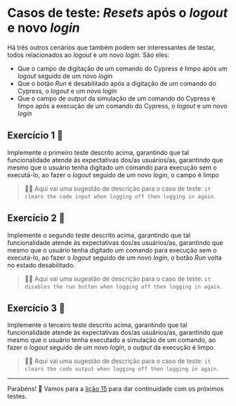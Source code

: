 # Casos de teste: _Resets_ após o _logout_ e novo _login_

Há três outros cenários que também podem ser interessantes de testar, todos relacionados ao _logout_ e um novo _login_. São eles:

- Que o campo de digitação de um comando do Cypress é limpo após um _logout_  seguido de um novo _login_
- Que o botão _Run_ é desabilitado após a digitação de um comando do Cypress, o _logout_ e um novo _login_
- Que o campo de _output_ da simulação de um comando do Cypress é limpo após a execução de um comando do Cypress, o _logout_ e um novo _login_

## Exercício 1 🎯

Implemente o primeiro teste descrito acima, garantindo que tal funcionalidade atende às expectativas dos/as usuários/as, garantindo que mesmo que o usuário tenha digitado um comando para execução sem o executá-lo, ao fazer o _logout_ seguido de um novo _login_, o campo é limpo

> 🧑‍🏫 Aqui vai uma sugestão de descrição para o caso de teste: `it clears the code input when logging off then logging in again`.

## Exercício 2 🎯

Implemente o segundo teste descrito acima, garantindo que tal funcionalidade atende às expectativas dos/as usuários/as, garantindo que mesmo que o usuário tenha digitado um comando para execução sem o executá-lo, ao fazer o _logout_ seguido de um novo _login_, o botão _Run_ volta no estado desabilitado.

> 🧑‍🏫 Aqui vai uma sugestão de descrição para o caso de teste: `it disables the run button when logging off then logging in again`.

## Exercício 3 🎯

Implemente o terceiro teste descrito acima, garantindo que tal funcionalidade atende às expectativas dos/as usuários/as, garantindo que mesmo que o usuário tenha executado a simulação de um comando, ao fazer o _logout_ seguido de um novo _login_, o _output_ da execução é limpo.

> 🧑‍🏫 Aqui vai uma sugestão de descrição para o caso de teste: `it clears the code output when logging off then logging in again`.

___

Parabéns! 🎉 Vamos para a [lição 15](./15.md) para dar continuidade com os próximos testes.
